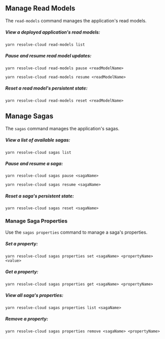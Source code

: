 ## Manage Read Models

The `read-models` command manages the application's read models.

##### View a deployed application's read models:

```
yarn resolve-cloud read-models list 
```

##### Pause and resume read model updates:

```
yarn resolve-cloud read-models pause <readModelName>
```

```
yarn resolve-cloud read-models resume <readModelName>
```

##### Reset a read model's persistent state:

```
yarn resolve-cloud read-models reset <readModelName>
```

## Manage Sagas

The `sagas` command manages the application's sagas.

##### View a list of available sagas:

```
yarn resolve-cloud sagas list 
```

##### Pause and resume a saga:

```
yarn resolve-cloud sagas pause <sagaName>
```

```
yarn resolve-cloud sagas resume <sagaName>
```

##### Reset a saga's persistent state:

```
yarn resolve-cloud sagas reset <sagaName>
```

### Manage Saga Properties

Use the `sagas properties` command to manage a saga's properties.

##### Set a property:

```
yarn resolve-cloud sagas properties set <sagaName> <propertyName> <value>
```

##### Get a property:

```
yarn resolve-cloud sagas properties get <sagaName> <propertyName>
```

##### View all saga's properties:

```
yarn resolve-cloud sagas properties list <sagaName>
```

##### Remove a property:

```
yarn resolve-cloud sagas properties remove <sagaName> <propertyName>
```
